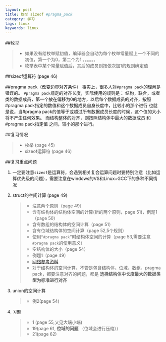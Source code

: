 ```yaml
---
layout: post
title: 枚举 sizeof #pragma_pack
category: 学习
tags: linux
keywords: linux
---
```

##枚举
>* 如果没有给枚举赋初值，编译器会自动为每个枚举常量赋上一个不同的初值，第一个为0，第二个为1.。。。。。。
>* 枚举表中某个常量赋值后，其后的成员则按依次加1的规则确定值


##sizeof运算符 (page 46)

##pragma pack（改变边界对齐条件）
事实上，很多人对`#pragma pack`的理解是错误的。
`#pragma pack`规定的对齐长度，实际使用的规则是：
结构，联合，或者类的数据成员，第一个放在偏移为0的地方，以后每个数据成员的对齐，按照#pragma pack指定的数值和这个数据成员自身长度中，比较小的那个进行
也就是说，当#pragma pack的值等于或超过所有数据成员长度的时候，这个值的大小将不产生任何效果。
而结构整体的对齐，则按照结构体中最大的数据成员 和 #pragma pack指定值 之间，较小的那个进行。


##复习情况
>* 枚举 (page 45)
>* sizeof运算符 (page 46)

##复习重点问题
1.  一定要注意`sizeof`是运算符，会遇到相关复合运算问题时要特别注意（比如运算优先级的问题），需要注意在windows的VS和Linux+GCC下的多种不同情况

2.  struct的空间计算 (page 49)
    >* 注意两个原则（page 49）
    >* 含有结构体的结构体空间的计算(新的两个原则，page 51)，例题1（page 50）
    >* 含有数组的结构体的空间计算（page 51）
    >* 含有位域结构体的空间计算（page 52,5个规则）
    >* 使用`“#pragma pack”`时结构体空间的计算（page 53,需要注意`#pragma pack`的使用意义）
    >* 空结构体的大小（page 54）
    >* 例题1（page 49）
    >* [网络参考资料](http://blog.sina.com.cn/s/blog_5a42533f01017z0l.html)
    >* 对于结构体的空间计算，不管是包含结构体，位域，数组，pragma pack，都要注意对齐的问题，都是 **选择结构体中长度最大的数据类型为标准进行对齐**
3.  union的空间计算
    >* 例2(page 54)

4.  习题
    >* 1 (page 55,又见大端小端)
    >* 19(page 61, **位域的问题** （位域会进行压缩）)
    >* 21(page 62)
